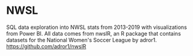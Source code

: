 # NWSL
SQL data exploration into NWSL stats from 2013-2019 with visualizations from Power BI. 
All data comes from nwslR, an R package that contains datasets for the National Women's Soccer League by adror1.
https://github.com/adror1/nwslR
